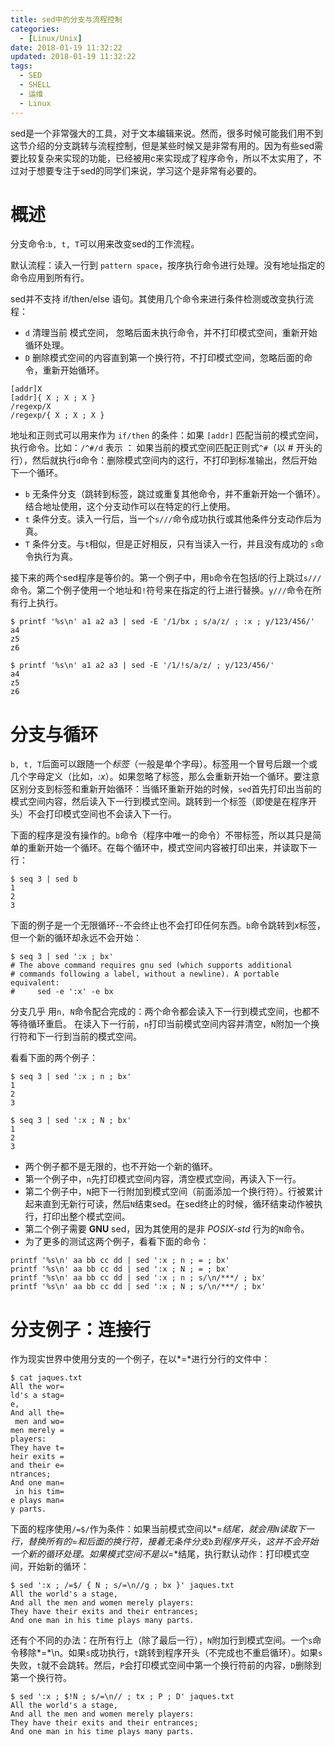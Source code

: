 ```yaml
---
title: sed中的分支与流程控制
categories:
  - [Linux/Unix]
date: 2018-01-19 11:32:22
updated: 2018-01-19 11:32:22
tags:
  - SED
  - SHELL
  - 运维
  - Linux
---
```

sed是一个非常强大的工具，对于文本编辑来说。然而，很多时候可能我们用不到这节介绍的分支跳转与流程控制，但是某些时候又是非常有用的。因为有些sed需要比较复杂来实现的功能，已经被用c来实现成了程序命令，所以不太实用了，不过对于想要专注于sed的同学们来说，学习这个是非常有必要的。
<!--more-->

# 概述
分支命令:`b, t, T`可以用来改变sed的工作流程。 

默认流程：读入一行到 `pattern space`，按序执行命令进行处理。没有地址指定的命令应用到所有行。

sed并不支持 if/then/else 语句。其使用几个命令来进行条件检测或改变执行流程：

* `d` 清理当前 模式空间， 忽略后面未执行命令，并不打印模式空间，重新开始循环处理。
* `D` 删除模式空间的内容直到第一个换行符，不打印模式空间，忽略后面的命令，重新开始循环。
```
[addr]X
[addr]{ X ; X ; X }
/regexp/X
/regexp/{ X ; X ; X }
```
地址和正则式可以用来作为 `if/then` 的条件：如果 `[addr]` 匹配当前的模式空间，执行命令。比如：`/^#/d` 表示 ： 如果当前的模式空间匹配正则式`^#`（以 # 开头的行），然后就执行`d`命令：删除模式空间内的这行，不打印到标准输出，然后开始下一个循环。  
* `b` 无条件分支（跳转到标签，跳过或重复其他命令，并不重新开始一个循环）。结合地址使用，这个分支动作可以在特定的行上使用。
* `t` 条件分支。读入一行后，当一个`s///`命令成功执行或其他条件分支动作后为真。
* `T` 条件分支。与`t`相似，但是正好相反，只有当读入一行，并且没有成功的 `s`命令执行为真。

接下来的两个sed程序是等价的。第一个例子中，用`b`命令在包括*l*的行上跳过`s///`命令。第二个例子使用一个地址和`!`符号来在指定的行上进行替换。`y///`命令在所有行上执行。

```
$ printf '%s\n' a1 a2 a3 | sed -E '/1/bx ; s/a/z/ ; :x ; y/123/456/'
a4
z5
z6

$ printf '%s\n' a1 a2 a3 | sed -E '/1/!s/a/z/ ; y/123/456/'
a4
z5
z6
```


# 分支与循环
`b, t, T`后面可以跟随一个*标签*（一般是单个字母）。标签用一个冒号后跟一个或几个字母定义（比如，*:x*）。如果忽略了标签，那么会重新开始一个循环。要注意区别分支到标签和重新开始循环：当循环重新开始的时候，`sed`首先打印出当前的模式空间内容，然后读入下一行到模式空间。跳转到一个标签（即使是在程序开头）不会打印模式空间也不会读入下一行。   

下面的程序是没有操作的。`b`命令（程序中唯一的命令）不带标签，所以其只是简单的重新开始一个循环。在每个循环中，模式空间内容被打印出来，并读取下一行：

```
$ seq 3 | sed b
1
2
3
```

下面的例子是一个无限循环--不会终止也不会打印任何东西。`b`命令跳转到*x*标签，但一个新的循环却永远不会开始：

```
$ seq 3 | sed ':x ; bx'
# The above command requires gnu sed (which supports additional
# commands following a label, without a newline). A portable equivalent:
#     sed -e ':x' -e bx
```

分支几乎 用`n, N`命令配合完成的：两个命令都会读入下一行到模式空间，也都不等待循环重启。 在读入下一行前，`n`打印当前模式空间内容并清空，`N`附加一个换行符和下一行到当前的模式空间。

看看下面的两个例子：

```
$ seq 3 | sed ':x ; n ; bx'
1
2
3

$ seq 3 | sed ':x ; N ; bx'
1
2
3
```

* 两个例子都不是无限的，也不开始一个新的循环。
* 第一个例子中，`n`先打印模式空间内容，清空模式空间，再读入下一行。
* 第二个例子中，`N`把下一行附加到模式空间（前面添加一个换行符）。行被累计起来直到无新行可读，然后`N`结束sed。在sed终止的时候，循环结束动作被执行，打印出整个模式空间。
* 第二个例子需要 **GNU** sed，因为其使用的是非 *POSIX-std* 行为的`N`命令。
* 为了更多的测试这两个例子，看看下面的命令：
```
printf '%s\n' aa bb cc dd | sed ':x ; n ; = ; bx'
printf '%s\n' aa bb cc dd | sed ':x ; N ; = ; bx'
printf '%s\n' aa bb cc dd | sed ':x ; n ; s/\n/***/ ; bx'
printf '%s\n' aa bb cc dd | sed ':x ; N ; s/\n/***/ ; bx'
```

# 分支例子：连接行
作为现实世界中使用分支的一个例子，在以*=*进行分行的文件中：
```
$ cat jaques.txt
All the wor=
ld's a stag=
e,
And all the=
 men and wo=
men merely =
players:
They have t=
heir exits =
and their e=
ntrances;
And one man=
 in his tim=
e plays man=
y parts.
```

下面的程序使用`/=$/`作为条件：如果当前模式空间以*=*结尾，就会用`N`读取下一行，替换所有的*=*和后面的换行符，接着无条件分支`b`到程序开头，这并不会开始一个新的循环处理。如果模式空间不是以*=*结尾，执行默认动作：打印模式空间，开始新的循环：

```
$ sed ':x ; /=$/ { N ; s/=\n//g ; bx }' jaques.txt
All the world's a stage,
And all the men and women merely players:
They have their exits and their entrances;
And one man in his time plays many parts.
```
还有个不同的办法：在所有行上（除了最后一行），`N`附加行到模式空间。一个`s`命令移除*=*\n。如果`s`成功执行，`t`跳转到程序开头（不完成也不重启循环）。如果`s`失败，`t`就不会跳转。然后，`P`会打印模式空间中第一个换行符前的内容，`D`删除到第一个换行符。

```
$ sed ':x ; $!N ; s/=\n// ; tx ; P ; D' jaques.txt
All the world's a stage,
And all the men and women merely players:
They have their exits and their entrances;
And one man in his time plays many parts.
```